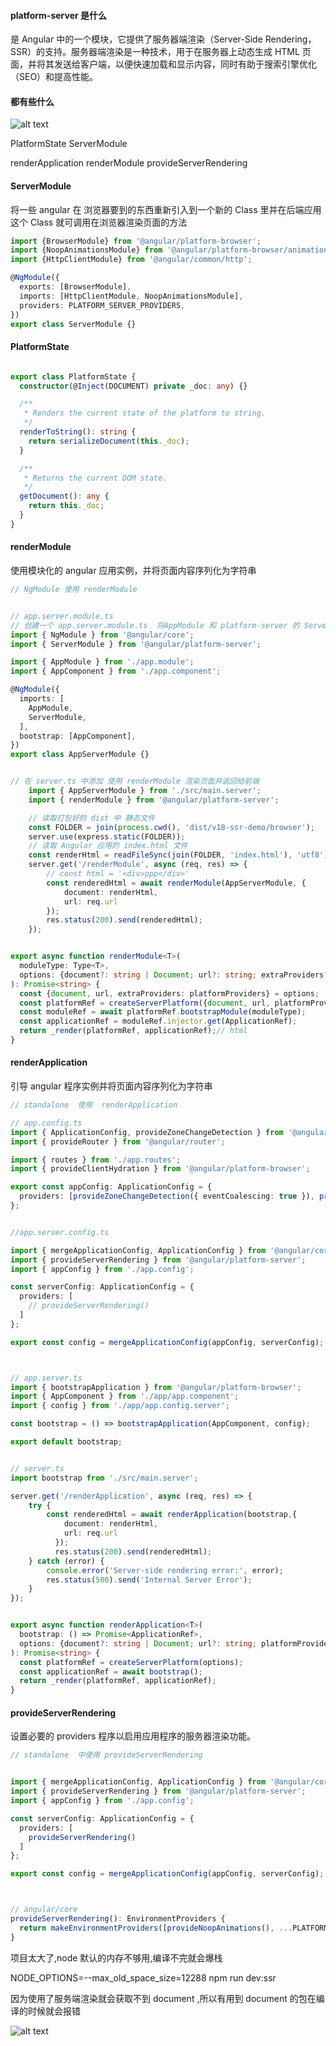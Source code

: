<!-- ### 
```bash
ng new 16_plaform-server

ng add @nguniversal/express-engine #创建一个ssr 服务

npm run dev:ssr

node_modules/@nguniversal/express-engine

node_modules/@angular/platform-server1
``` -->



<!-- 四个常量

BEFORE_APP_SERIALIZED
platformServer
INITIAL_CONFIG
VERSION -->

#### platform-server 是什么
是 Angular 中的一个模块，它提供了服务器端渲染（Server-Side Rendering，SSR）的支持。服务器端渲染是一种技术，用于在服务器上动态生成 HTML 页面，并将其发送给客户端，以便快速加载和显示内容，同时有助于搜索引擎优化（SEO）和提高性能。

#### 都有些什么
![alt text](image.png)



PlatformState
ServerModule


renderApplication
renderModule
provideServerRendering

<!-- 一个 Interface
PlatformConfig -->




#### ServerModule
将一些 angular 在 浏览器要到的东西重新引入到一个新的 Class 里并在后端应用这个 Class 就可调用在浏览器渲染页面的方法 

```ts
import {BrowserModule} from '@angular/platform-browser';
import {NoopAnimationsModule} from '@angular/platform-browser/animations';
import {HttpClientModule} from '@angular/common/http';

@NgModule({
  exports: [BrowserModule],
  imports: [HttpClientModule, NoopAnimationsModule],
  providers: PLATFORM_SERVER_PROVIDERS,
})
export class ServerModule {}
```



#### PlatformState

```ts

export class PlatformState {
  constructor(@Inject(DOCUMENT) private _doc: any) {}

  /**
   * Renders the current state of the platform to string.
   */
  renderToString(): string {
    return serializeDocument(this._doc);
  }

  /**
   * Returns the current DOM state.
   */
  getDocument(): any {
    return this._doc;
  }
}

```




#### renderModule
使用模块化的 angular 应用实例，并将页面内容序列化为字符串

```ts
// NgModule 使用 renderModule 


// app.server.module.ts
// 创建一个 app.server.module.ts  将AppModule 和 platform-server 的 ServerModule 都引入进来
import { NgModule } from '@angular/core';
import { ServerModule } from '@angular/platform-server';

import { AppModule } from './app.module';
import { AppComponent } from './app.component';

@NgModule({
  imports: [
    AppModule,
    ServerModule,
  ],
  bootstrap: [AppComponent],
})
export class AppServerModule {}


// 在 server.ts 中添加 使用 renderModule 渲染页面并返回给前端
    import { AppServerModule } from './src/main.server';
    import { renderModule } from '@angular/platform-server';

    // 读取打包好的 dist 中 静态文件
    const FOLDER = join(process.cwd(), 'dist/v18-ssr-demo/browser');
    server.use(express.static(FOLDER));
    // 读取 Angular 应用的 index.html 文件
    const renderHtml = readFileSync(join(FOLDER, 'index.html'), 'utf8');
    server.get('/renderModule', async (req, res) => {
        // const html = '<div>ppp</div>'
        const renderedHtml = await renderModule(AppServerModule, {
            document: renderHtml,
            url: req.url
        });
        res.status(200).send(renderedHtml);
    });


export async function renderModule<T>(
  moduleType: Type<T>,
  options: {document?: string | Document; url?: string; extraProviders?: StaticProvider[]},
): Promise<string> {
  const {document, url, extraProviders: platformProviders} = options;
  const platformRef = createServerPlatform({document, url, platformProviders});
  const moduleRef = await platformRef.bootstrapModule(moduleType);
  const applicationRef = moduleRef.injector.get(ApplicationRef);
  return _render(platformRef, applicationRef);// html
}

```




#### renderApplication
引导 angular 程序实例并将页面内容序列化为字符串
```ts
// standalone  使用  renderApplication

// app.config.ts
import { ApplicationConfig, provideZoneChangeDetection } from '@angular/core';
import { provideRouter } from '@angular/router';

import { routes } from './app.routes';
import { provideClientHydration } from '@angular/platform-browser';

export const appConfig: ApplicationConfig = {
  providers: [provideZoneChangeDetection({ eventCoalescing: true }), provideRouter(routes), provideClientHydration()]
};


//app.server.config.ts

import { mergeApplicationConfig, ApplicationConfig } from '@angular/core';
import { provideServerRendering } from '@angular/platform-server';
import { appConfig } from './app.config';

const serverConfig: ApplicationConfig = {
  providers: [
    // provideServerRendering()
  ]
};

export const config = mergeApplicationConfig(appConfig, serverConfig);



// app.server.ts
import { bootstrapApplication } from '@angular/platform-browser';
import { AppComponent } from './app/app.component';
import { config } from './app/app.config.server';

const bootstrap = () => bootstrapApplication(AppComponent, config);

export default bootstrap;


// server.ts
import bootstrap from './src/main.server';

server.get('/renderApplication', async (req, res) => {
    try {
        const renderedHtml = await renderApplication(bootstrap,{
            document: renderHtml,
            url: req.url
          });
          res.status(200).send(renderedHtml);
    } catch (error) {
        console.error('Server-side rendering error:', error);
        res.status(500).send('Internal Server Error');
    }
});


export async function renderApplication<T>(
  bootstrap: () => Promise<ApplicationRef>,
  options: {document?: string | Document; url?: string; platformProviders?: Provider[]},
): Promise<string> {
  const platformRef = createServerPlatform(options);
  const applicationRef = await bootstrap();
  return _render(platformRef, applicationRef);
}
```



#### provideServerRendering
设置必要的 providers 程序以启用应用程序的服务器渲染功能。

```ts
// standalone  中使用 provideServerRendering


import { mergeApplicationConfig, ApplicationConfig } from '@angular/core';
import { provideServerRendering } from '@angular/platform-server';
import { appConfig } from './app.config';

const serverConfig: ApplicationConfig = {
  providers: [
    provideServerRendering()
  ]
};

export const config = mergeApplicationConfig(appConfig, serverConfig);



// angular/core    
provideServerRendering(): EnvironmentProviders {
  return makeEnvironmentProviders([provideNoopAnimations(), ...PLATFORM_SERVER_PROVIDERS]);
}

```





<!-- ```text

在Angular框架中，NgModule（模块）是Angular应用程序的基础构建块，它将相关的组件、指令、服务和管道组织在一起。NgModule装饰器用于定义一个模块，它有几个重要的属性，包括exports、imports和providers。下面是每个属性的作用：

imports:

imports数组用于声明当前模块依赖的其他模块。
当一个模块被导入时，它将提供在exports数组中声明的所有组件、指令和管道给导入它的模块。
这允许模块之间的功能共享，例如，如果你有一个共享模块，里面包含了多个组件和指令，你可以在其他模块中导入这个共享模块，而不需要单独导入每个组件和指令。
exports:

exports数组用于声明当前模块向外公开的组件、指令和管道。
当其他模块导入当前模块时，exports数组中声明的组件、指令和管道将被其他模块使用，而不需要在其他模块中再次声明。
这有助于避免在多个模块中重复声明相同的组件和指令，保持代码的整洁和模块化。
providers:

providers数组用于声明当前模块提供的服务。
这些服务可以是Angular内置的服务，也可以是自定义的服务。
当一个服务在providers数组中声明时，它可以在整个应用程序中被注入，只要它所在的模块被导入到根模块中，或者被导入到任何其他模块中，并且这些模块的组件需要使用这些服务。
通过在模块中声明服务，Angular的依赖注入系统可以确保服务的单例模式，即在整个应用程序中只有一个服务实例。
简而言之，imports用于导入其他模块的功能，exports用于公开当前模块的功能供其他模块使用，而providers用于提供服务，这些服务可以在整个应用程序中被注入和使用。

``` -->

项目太大了,node 默认的内存不够用,编译不完就会爆栈

NODE_OPTIONS=--max_old_space_size=12288 npm run dev:ssr

因为使用了服务端渲染就会获取不到 document ,所以有用到 document 的包在编译的时候就会报错

![alt text](image-1.png)

<!-- ![alt text](image-2.png) -->





